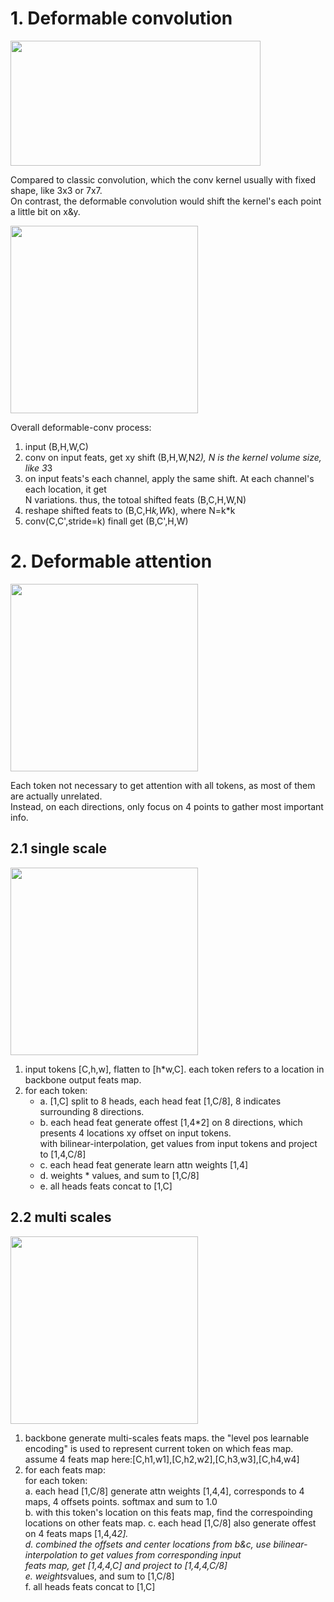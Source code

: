 
# 1. Deformable convolution  
<img src="https://github.com/user-attachments/assets/bebd41e0-82d9-4190-8c25-caf80028e511" width="400" height="200">  

Compared to classic convolution, which the conv kernel usually with fixed shape, like 3x3 or 7x7.     
On contrast, the deformable convolution would shift the kernel's each point a little bit on x&y.      

 
<img src="https://github.com/user-attachments/assets/7a3ed141-0883-46d0-a8b5-f4aa67136c93" width="300" height="300">  

Overall deformable-conv process: 
1) input (B,H,W,C)     
2) conv on input feats, get xy shift (B,H,W,N*2), N is the kernel volume size, like 3*3      
3) on input feats's each channel, apply the same shift. At each channel's each location, it get     
   N variations. thus, the totoal shifted feats (B,C,H,W,N)      
4) reshape shifted feats to (B,C,H*k,W*k), where N=k*k      
5) conv(C,C',stride=k) finall get (B,C',H,W)      



# 2. Deformable attention  
<img src="https://github.com/user-attachments/assets/6d66cfce-0cd2-41fb-a84e-bc67c55dafa6" width="300" height="300">    

Each token not necessary to get attention with all tokens, as most of them are actually unrelated.  
Instead, on each directions, only focus on 4 points to gather most important info.  

## 2.1 single scale  
<img src="https://github.com/user-attachments/assets/87281018-b892-45f8-a398-8e45b2c91bea" width="300" height="300">     

1) input tokens [C,h,w], flatten to [h*w,C]. each token refers to a location in backbone output feats map.   
2) for each token:   
   - a. [1,C] split to 8 heads, each head feat [1,C/8], 8 indicates surrounding 8 directions.      
   - b. each head feat generate offest [1,4*2] on 8 directions, which presents 4 locations xy offset on input tokens.     
        with bilinear-interpolation, get values from input tokens and project to [1,4,C/8]    
   - c. each head feat generate learn attn weights [1,4]    
   - d. weights * values, and sum to [1,C/8]    
   - e. all heads feats concat to [1,C]    



## 2.2 multi scales  
<img src="https://github.com/user-attachments/assets/2835815d-d885-4c2e-946d-805239559fab" width="300" height="300">  

1) backbone generate multi-scales feats maps. the "level pos learnable encoding" is used to represent current token on which feas map.  
   assume 4 feats map here:[C,h1,w1],[C,h2,w2],[C,h3,w3],[C,h4,w4]  
2) for each feats map:  
       for each token:  
          a. each head [1,C/8] generate attn weights [1,4,4], corresponds to 4 maps, 4 offsets points. softmax and sum to 1.0  
          b. with this token's location on this feats map, find the correspoinding locations on other feats map.
          c. each head [1,C/8] also generate offest on 4 feats maps [1,4,4*2].  
          d. combined the offsets and center locations from b&c, use bilinear-interpolation to get values from corresponding input  
             feats map, get [1,4,4,C] and project to [1,4,4,C/8]  
          e. weights*values, and sum to [1,C/8]  
          f. all heads feats concat to [1,C]  

   

   
              
              
